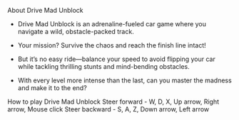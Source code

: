About Drive Mad Unblock

- Drive Mad Unblock is an adrenaline-fueled car game where you navigate a wild, obstacle-packed track.

- Your mission? Survive the chaos and reach the finish line intact!

- But it’s no easy ride—balance your speed to avoid flipping your car while tackling thrilling stunts and mind-bending obstacles.

- With every level more intense than the last, can you master the madness and make it to the end?

How to play Drive Mad Unblock
Steer forward - W, D, X, Up arrow, Right arrow, Mouse click
Steer backward - S, A, Z, Down arrow, Left arrow